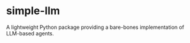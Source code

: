 # simple-llm
A lightweight Python package providing a bare-bones implementation of LLM-based agents.